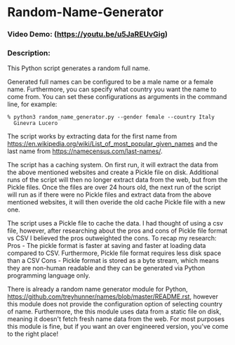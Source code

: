 # Random-Name-Generator

### Video Demo:  (https://youtu.be/u5JaREUvGig)

### Description:
This Python script generates a random full name. 
  
Generated full names can be configured to be a male name or a female name. Furthermore, you can specify what country you want the name to come from. You can set these configurations as arguments in the command line, for example:

```
% python3 random_name_generator.py --gender female --country Italy
  Ginevra Lucero
```

The script works by extracting data for the first name from https://en.wikipedia.org/wiki/List_of_most_popular_given_names and the last name from https://namecensus.com/last-names/.
  
The script has a caching system. On first run, it will extract the data from the above mentioned websites and create a Pickle file on disk. Additional runs of the script will then no longer extract data from the web, but from the Pickle files. Once the files are over 24 hours old, the next run of the script will run as if there were no Pickle files and extract data from the above mentioned websites, it will then overide the old cache Pickle file with a new one.

The script uses a Pickle file to cache the data. I had thought of using a csv file, however, after researching about the pros and cons of Pickle file format vs CSV I believed the pros outweighted the cons. To recap my research:
Pros - The pickle format is faster at saving and faster at loading data compared to CSV. Furthermore, Pickle file format requires less disk space than a CSV
Cons - Pickle format is stored as a byte stream, which means they are non-human readable and they can be generated via Python programming language only.

There is already a random name generator module for Python, https://github.com/treyhunner/names/blob/master/README.rst, however this module does not provide the configuration option of selecting country of name. Furthermore, the this module uses data from a static file on disk, meaning it doesn't fetch fresh name data from the web. For most purposes this module is fine, but if you want an over engineered version, you've come to the right place!
